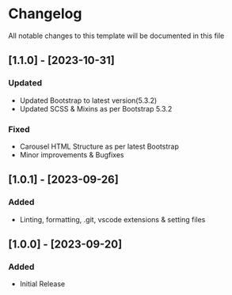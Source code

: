 # Changelog

All notable changes to this template will be documented in this file

## [1.1.0] - [2023-10-31]

### Updated

- Updated Bootstrap to latest version(5.3.2)
- Updated SCSS & Mixins as per Bootstrap 5.3.2

### Fixed

- Carousel HTML Structure as per latest Bootstrap
- Minor improvements & Bugfixes

## [1.0.1] - [2023-09-26]

### Added

- Linting, formatting, .git, vscode extensions & setting files

## [1.0.0] - [2023-09-20]

### Added

- Initial Release
